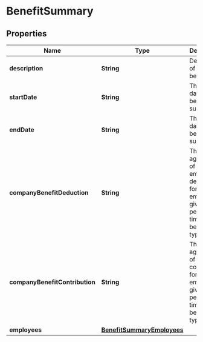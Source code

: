 

# BenefitSummary



## Properties

| Name | Type | Description | Notes |
|------------ | ------------- | ------------- | -------------|
|**description** | **String** | Description of the benefit. |  [optional] |
|**startDate** | **String** | The start date of benefit summary. |  [optional] |
|**endDate** | **String** | The end date of benefit summary. |  [optional] |
|**companyBenefitDeduction** | **String** | The aggregate of employee deduction for all employees given the period of time and benefit type. |  [optional] |
|**companyBenefitContribution** | **String** | The aggregate of company contribution for all employees given the period of time and benefit type. |  [optional] |
|**employees** | [**BenefitSummaryEmployees**](BenefitSummaryEmployees.md) |  |  [optional] |



